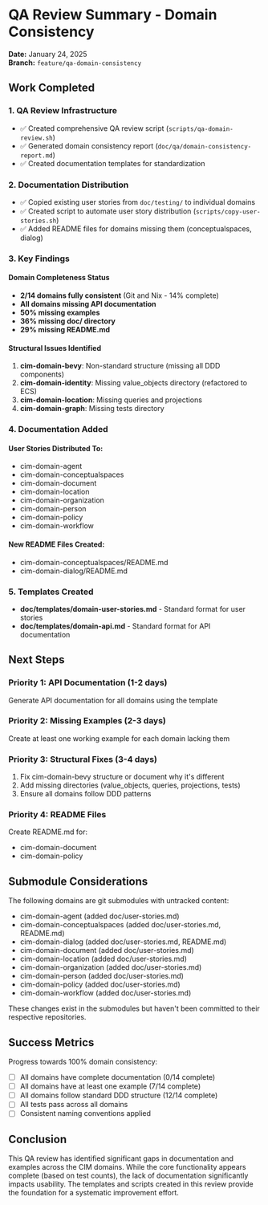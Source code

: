 # QA Review Summary - Domain Consistency

**Date:** January 24, 2025  
**Branch:** `feature/qa-domain-consistency`

## Work Completed

### 1. QA Review Infrastructure
- ✅ Created comprehensive QA review script (`scripts/qa-domain-review.sh`)
- ✅ Generated domain consistency report (`doc/qa/domain-consistency-report.md`)
- ✅ Created documentation templates for standardization

### 2. Documentation Distribution
- ✅ Copied existing user stories from `doc/testing/` to individual domains
- ✅ Created script to automate user story distribution (`scripts/copy-user-stories.sh`)
- ✅ Added README files for domains missing them (conceptualspaces, dialog)

### 3. Key Findings

#### Domain Completeness Status
- **2/14 domains fully consistent** (Git and Nix - 14% complete)
- **All domains missing API documentation**
- **50% missing examples**
- **36% missing doc/ directory**
- **29% missing README.md**

#### Structural Issues Identified
1. **cim-domain-bevy**: Non-standard structure (missing all DDD components)
2. **cim-domain-identity**: Missing value_objects directory (refactored to ECS)
3. **cim-domain-location**: Missing queries and projections
4. **cim-domain-graph**: Missing tests directory

### 4. Documentation Added

#### User Stories Distributed To:
- cim-domain-agent
- cim-domain-conceptualspaces
- cim-domain-document
- cim-domain-location
- cim-domain-organization
- cim-domain-person
- cim-domain-policy
- cim-domain-workflow

#### New README Files Created:
- cim-domain-conceptualspaces/README.md
- cim-domain-dialog/README.md

### 5. Templates Created
- **doc/templates/domain-user-stories.md** - Standard format for user stories
- **doc/templates/domain-api.md** - Standard format for API documentation

## Next Steps

### Priority 1: API Documentation (1-2 days)
Generate API documentation for all domains using the template

### Priority 2: Missing Examples (2-3 days)
Create at least one working example for each domain lacking them

### Priority 3: Structural Fixes (3-4 days)
1. Fix cim-domain-bevy structure or document why it's different
2. Add missing directories (value_objects, queries, projections, tests)
3. Ensure all domains follow DDD patterns

### Priority 4: README Files
Create README.md for:
- cim-domain-document
- cim-domain-policy

## Submodule Considerations

The following domains are git submodules with untracked content:
- cim-domain-agent (added doc/user-stories.md)
- cim-domain-conceptualspaces (added doc/user-stories.md, README.md)
- cim-domain-dialog (added doc/user-stories.md, README.md)
- cim-domain-document (added doc/user-stories.md)
- cim-domain-location (added doc/user-stories.md)
- cim-domain-organization (added doc/user-stories.md)
- cim-domain-person (added doc/user-stories.md)
- cim-domain-policy (added doc/user-stories.md)
- cim-domain-workflow (added doc/user-stories.md)

These changes exist in the submodules but haven't been committed to their respective repositories.

## Success Metrics

Progress towards 100% domain consistency:
- [ ] All domains have complete documentation (0/14 complete)
- [ ] All domains have at least one example (7/14 complete)
- [ ] All domains follow standard DDD structure (12/14 complete)
- [ ] All tests pass across all domains
- [ ] Consistent naming conventions applied

## Conclusion

This QA review has identified significant gaps in documentation and examples across the CIM domains. While the core functionality appears complete (based on test counts), the lack of documentation significantly impacts usability. The templates and scripts created in this review provide the foundation for a systematic improvement effort. 